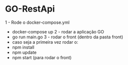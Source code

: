 # GO-RestApi

1 - Rode o docker-compose.yml
  * docker-compose up
2 - rodar a aplicação GO
  * go run main.go
3 - rodar o front (dentro da pasta front)
  * caso seja a primeira vez rodar o: 
  * npm install
  * npm update
  * npm start (para rodar o front)
  
